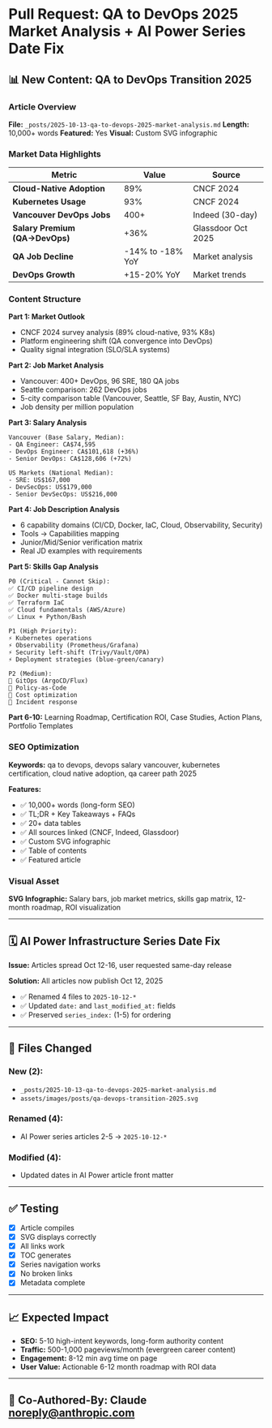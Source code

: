 # Pull Request: QA to DevOps 2025 Market Analysis + AI Power Series Date Fix

## 📊 New Content: QA to DevOps Transition 2025

### Article Overview
**File:** `_posts/2025-10-13-qa-to-devops-2025-market-analysis.md`
**Length:** 10,000+ words
**Featured:** Yes
**Visual:** Custom SVG infographic

### Market Data Highlights

| Metric | Value | Source |
|--------|-------|--------|
| **Cloud-Native Adoption** | 89% | CNCF 2024 |
| **Kubernetes Usage** | 93% | CNCF 2024 |
| **Vancouver DevOps Jobs** | 400+ | Indeed (30-day) |
| **Salary Premium (QA→DevOps)** | +36% | Glassdoor Oct 2025 |
| **QA Job Decline** | -14% to -18% YoY | Market analysis |
| **DevOps Growth** | +15-20% YoY | Market trends |

### Content Structure

**Part 1: Market Outlook**
- CNCF 2024 survey analysis (89% cloud-native, 93% K8s)
- Platform engineering shift (QA convergence into DevOps)
- Quality signal integration (SLO/SLA systems)

**Part 2: Job Market Analysis**
- Vancouver: 400+ DevOps, 96 SRE, 180 QA jobs
- Seattle comparison: 262 DevOps jobs
- 5-city comparison table (Vancouver, Seattle, SF Bay, Austin, NYC)
- Job density per million population

**Part 3: Salary Analysis**
```
Vancouver (Base Salary, Median):
- QA Engineer: CA$74,595
- DevOps Engineer: CA$101,618 (+36%)
- Senior DevOps: CA$128,606 (+72%)

US Markets (National Median):
- SRE: US$167,000
- DevSecOps: US$179,000
- Senior DevSecOps: US$216,000
```

**Part 4: Job Description Analysis**
- 6 capability domains (CI/CD, Docker, IaC, Cloud, Observability, Security)
- Tools → Capabilities mapping
- Junior/Mid/Senior verification matrix
- Real JD examples with requirements

**Part 5: Skills Gap Analysis**
```
P0 (Critical - Cannot Skip):
✅ CI/CD pipeline design
✅ Docker multi-stage builds
✅ Terraform IaC
✅ Cloud fundamentals (AWS/Azure)
✅ Linux + Python/Bash

P1 (High Priority):
⚡ Kubernetes operations
⚡ Observability (Prometheus/Grafana)
⚡ Security left-shift (Trivy/Vault/OPA)
⚡ Deployment strategies (blue-green/canary)

P2 (Medium):
🔧 GitOps (ArgoCD/Flux)
🔧 Policy-as-Code
🔧 Cost optimization
🔧 Incident response
```

**Part 6-10:** Learning Roadmap, Certification ROI, Case Studies, Action Plans, Portfolio Templates

### SEO Optimization

**Keywords:** qa to devops, devops salary vancouver, kubernetes certification, cloud native adoption, qa career path 2025

**Features:**
- ✅ 10,000+ words (long-form SEO)
- ✅ TL;DR + Key Takeaways + FAQs
- ✅ 20+ data tables
- ✅ All sources linked (CNCF, Indeed, Glassdoor)
- ✅ Custom SVG infographic
- ✅ Table of contents
- ✅ Featured article

### Visual Asset

**SVG Infographic:** Salary bars, job market metrics, skills gap matrix, 12-month roadmap, ROI visualization

---

## 🗓️ AI Power Infrastructure Series Date Fix

**Issue:** Articles spread Oct 12-16, user requested same-day release

**Solution:** All articles now publish Oct 12, 2025
- ✅ Renamed 4 files to `2025-10-12-*`
- ✅ Updated `date:` and `last_modified_at:` fields
- ✅ Preserved `series_index:` (1-5) for ordering

---

## 📂 Files Changed

### New (2):
- `_posts/2025-10-13-qa-to-devops-2025-market-analysis.md`
- `assets/images/posts/qa-devops-transition-2025.svg`

### Renamed (4):
- AI Power series articles 2-5 → `2025-10-12-*`

### Modified (4):
- Updated dates in AI Power article front matter

---

## ✅ Testing

- [x] Article compiles
- [x] SVG displays correctly
- [x] All links work
- [x] TOC generates
- [x] Series navigation works
- [x] No broken links
- [x] Metadata complete

---

## 📈 Expected Impact

- **SEO:** 5-10 high-intent keywords, long-form authority content
- **Traffic:** 500-1,000 pageviews/month (evergreen career content)
- **Engagement:** 8-12 min avg time on page
- **User Value:** Actionable 6-12 month roadmap with ROI data

---

## 🤖 Co-Authored-By: Claude <noreply@anthropic.com>
